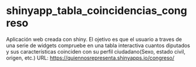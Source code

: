 # shinyapp_tabla_coincidencias_congreso
Aplicación web creada con shiny. El ojetivo es que el usuario a traves de una serie de widgets compruebe en una tabla interactiva cuantos diputados y sus características coinciden con su perfil ciudadano(Sexo, estado civil, origen, etc.)
URL: https://quiennosrepresenta.shinyapps.io/congreso/
